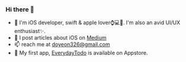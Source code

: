 ### Hi there 👋
- 🔭  I'm iOS developer, swift & apple lover⌚️💻📱. I'm also an avid UI/UX enthusiast✨.
- 💬  I post articles about iOS on [Medium](https://doyeona.medium.com)
- 📫  reach me at doyeon326@gmail.com
- 📱  My first app, [EverydayTodo](https://apps.apple.com/kr/app/everydaytodo/id1549451957, "EverydayTodo") is available on Appstore. 
<!--
**doyeon326/doyeon326** is a ✨ _special_ ✨ repository because its `README.md` (this file) appears on your GitHub profile.

Here are some ideas to get you started:

- 🔭 I’m currently working on ...
- 🌱 I’m currently learning ...
- 👯 I’m looking to collaborate on ...
- 🤔 I’m looking for help with ...
- 💬 Ask me about ...
- 📫 How to reach me: ...
- 😄 Pronouns: ...
- ⚡ Fun fact: ...

